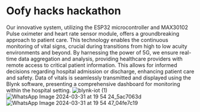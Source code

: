 # Oofy hacks hackathon
Our innovative system, utilizing the ESP32 microcontroller and MAX30102 Pulse oximeter and heart rate sensor module, offers a groundbreaking approach to patient care. This technology enables the continuous monitoring of vital signs, crucial during transitions from high to low acuity environments and beyond.
By harnessing the power of 5G, we ensure real-time data aggregation and analysis, providing healthcare providers with remote access to critical patient information. This allows for informed decisions regarding hospital admission or discharge, enhancing patient care and safety. Data of vitals is seamlessly transmitted and displayed using the Blynk software, presenting a comprehensive dashboard for monitoring within the hospital setting.
![blynk-iot (1)](https://github.com/Shiven1408/Ambu-Tracker/assets/145829501/aaaed9ba-3401-4893-bb73-67eb4daa92ad)
![WhatsApp Image 2024-03-31 at 19 54 24_5ac7063d](https://github.com/Shiven1408/Ambu-Tracker/assets/145829501/ab6dab24-cd47-4828-847e-4930a1e5d900)
![WhatsApp Image 2024-03-31 at 19 54 47_04fe7c19](https://github.com/Shiven1408/Ambu-Tracker/assets/145829501/d48347fb-833c-40ae-bf77-390581ee58e2)

